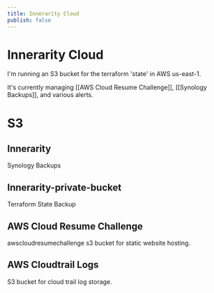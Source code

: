 ```yaml
---
title: Innerarity Cloud
publish: false
---
```

# Innerarity Cloud

I'm running an S3 bucket for the terraform 'state' in AWS us-east-1. 

It's currently managing [[AWS Cloud Resume Challenge]], [[Synology Backups]], and various alerts. 

# S3
## Innerarity
Synology Backups

## Innerarity-private-bucket
Terraform State Backup

## AWS Cloud Resume Challenge
awscloudresumechallenge s3 bucket for static website hosting. 

## AWS Cloudtrail Logs
S3 bucket for cloud trail log storage. 

